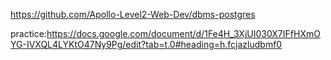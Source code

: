 https://github.com/Apollo-Level2-Web-Dev/dbms-postgres

practice:https://docs.google.com/document/d/1Fe4H_3XjUI030X7IFfHXmOYG-IVXQL4LYKtO47Ny9Pg/edit?tab=t.0#heading=h.fcjazludbmf0


